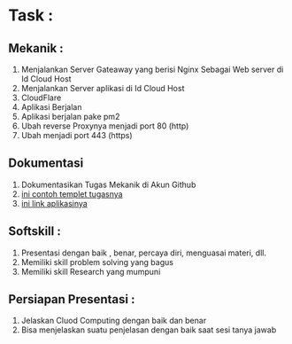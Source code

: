 # Task :

## Mekanik :
1. Menjalankan Server Gateaway yang berisi Nginx Sebagai Web server di Id Cloud Host
2. Menjalankan Server aplikasi di Id Cloud Host
3. CloudFlare
4. Aplikasi Berjalan
5. Aplikasi berjalan pake pm2
6. Ubah reverse Proxynya menjadi port 80 (http) 
7. Ubah menjadi port 443 (https)

## Dokumentasi
1. Dokumentasikan Tugas Mekanik di Akun Github
2. [ini contoh templet tugasnya](https://github.com/dumbwaysdev/dumbways-report)
3. [ini link aplikasinya](https://github.com/dumbwaysdev/wayshub-frontend)

## Softskill :
1. Presentasi dengan baik , benar, percaya diri, menguasai materi, dll.
2. Memiliki skill problem solving yang bagus
3. Memiliki skill Research yang mumpuni

## Persiapan Presentasi :
1. Jelaskan Cluod Computing dengan baik dan benar
2. Bisa menjelaskan suatu penjelasan dengan baik saat sesi tanya jawab



